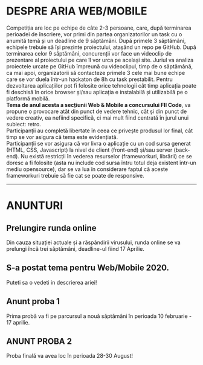 # DESPRE ARIA WEB/MOBILE

Competiția are loc pe echipe de câte 2-3 persoane, care, după terminarea perioadei de înscriere, vor primi din partea organizatorilor un task cu o anumită temă și un deadline de 9 săptămâni. După primele 3 săptămâni, echipele trebuie să își prezinte proiectului, atașând un repo pe GitHub. După terminarea celor 9 săptămâni, concurenții vor face un videoclip de prezentare al proiectului pe care îl vor urca pe același site. Juriul va analiza proiectele urcate pe GitHub împreună cu videoclipul, timp de o săptămână, ca mai apoi, organizatorii să contacteze primele 3 cele mai bune echipe care se vor duela într-un hackaton de 8h cu task prestabilit. Pentru dezvoltarea aplicațiilor pot fi folosite orice tehnologii cât timp aplicația poate fi deschisă în orice browser și/sau aplicația e instalabilă și utilizabilă pe o platformă mobilă.  
**Tema de anul acesta a secțiunii Web & Mobile a concursului FII Code**, va propune o provocare atât din punct de vedere tehnic, cât și din punct de vedere creativ, ea nefiind specifică, ci mai mult fiind centrată în jurul unui subiect: retro.  
Participanții au completă libertate în ceea ce privește produsul lor final, cât timp se vor asigura că tema este evidențiată.  
Participanții se vor asigura că vor livra o aplicație cu un cod sursa generat (HTML, CSS, Javascript) la nivel de client (front-end) și/sau server (back-end). Nu există restricții în vederea resurselor (frameworkuri, librării) ce se doresc a fi folosite (asta nu include cod sursa întru totul deja existent într-un mediu opensource), dar se va lua în considerare faptul că aceste frameworkuri trebuie să fie cat se poate de responsive.

---

# ANUNTURI

## Prelungire runda online

Din cauza situației actuale și a răspândirii virusului, runda online se va prelungi încă trei săptămâni, deadline-ul fiind 17 Aprilie.

## S-a postat tema pentru Web/Mobile 2020.

Puteti sa o vedeti in descrierea ariei!

## Anunt proba 1

Prima probă va fi pe parcursul a nouă săptămâni în perioada 10 februarie - 17 aprilie.

## ANUNT PROBA 2

Proba finală va avea loc în perioada 28-30 August!
